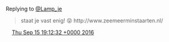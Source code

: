 Replying to [@Lamp\_je](https://twitter.com/Lamp_je/status/776495159227842560)

> staat je vast enig\! 😝 http://www\.zeemeerminstaarten\.nl/

<img src="../../media/tweet.ico" width="12" /> [Thu Sep 15 19:12:32 +0000 2016](https://twitter.com/DromerDenker/status/776498957367271424)